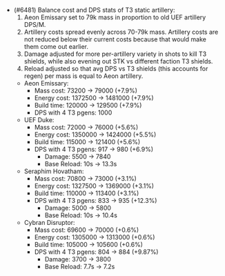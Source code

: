 - (#6481) Balance cost and DPS stats of T3 static artillery:
  1. Aeon Emissary set to 79k mass in proportion to old UEF artillery DPS/M.
  2. Artillery costs spread evenly across 70-79k mass. Artillery costs are not reduced below their current costs because that would make them come out earlier.
  3. Damage adjusted for more per-artillery variety in shots to kill T3 shields, while also evening out STK vs different faction T3 shields.
  4. Reload adjusted so that avg DPS vs T3 shields (this accounts for regen) per mass is equal to Aeon artillery.
  - Aeon Emissary: 
    - Mass cost: 73200 -> 79000 (+7.9%)
    - Energy cost: 1372500 -> 1481000 (+7.9%)
    - Build time: 120000 -> 129500 (+7.9%)
    - DPS with 4 T3 pgens: 1000
  - UEF Duke:
    - Mass cost: 72000 -> 76000 (+5.6%)
    - Energy cost: 1350000 -> 1424000 (+5.5%)
    - Build time: 115000 -> 121400 (+5.6%)
    - DPS with 4 T3 pgens: 917 -> 980 (+6.9%)
      - Damage: 5500 -> 7840
      - Base Reload: 10s -> 13.3s
  - Seraphim Hovatham:
    - Mass cost: 70800 -> 73000 (+3.1%)
    - Energy cost: 1327500 -> 1369000 (+3.1%)
    - Build time: 110000 -> 113400 (+3.1%)
    - DPS with 4 T3 pgens: 833 -> 935 (+12.3%)
      - Damage: 5000 -> 5800
      - Base Reload: 10s -> 10.4s
  - Cybran Disruptor:
    - Mass cost: 69600 -> 70000 (+0.6%)
    - Energy cost: 1305000 -> 1313000 (+0.6%)
    - Build time: 105000 -> 105600 (+0.6%)
    - DPS with 4 T3 pgens: 804 -> 884 (+9.87%)
      - Damage: 3700 -> 3800
      - Base Reload: 7.7s -> 7.2s

